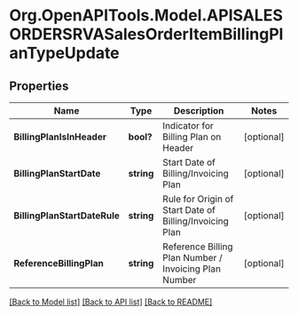 # Org.OpenAPITools.Model.APISALESORDERSRVASalesOrderItemBillingPlanTypeUpdate

## Properties

Name | Type | Description | Notes
------------ | ------------- | ------------- | -------------
**BillingPlanIsInHeader** | **bool?** | Indicator for Billing Plan on Header | [optional] 
**BillingPlanStartDate** | **string** | Start Date of Billing/Invoicing Plan | [optional] 
**BillingPlanStartDateRule** | **string** | Rule for Origin of Start Date of Billing/Invoicing Plan | [optional] 
**ReferenceBillingPlan** | **string** | Reference Billing Plan Number / Invoicing Plan Number | [optional] 

[[Back to Model list]](../README.md#documentation-for-models) [[Back to API list]](../README.md#documentation-for-api-endpoints) [[Back to README]](../README.md)

